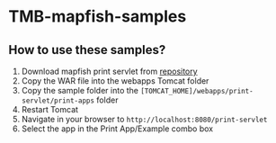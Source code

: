 # TMB-mapfish-samples

## How to use these samples?

1. Download mapfish print servlet from [repository](https://oss.sonatype.org/content/repositories/snapshots//org/mapfish/print/print-servlet/)
2. Copy the WAR file into the webapps Tomcat folder
3. Copy the sample folder into the ``[TOMCAT_HOME]/webapps/print-servlet/print-apps`` folder
4. Restart Tomcat
5. Navigate in your browser to ``http://localhost:8080/print-servlet``
6. Select the app in the Print App/Example combo box


